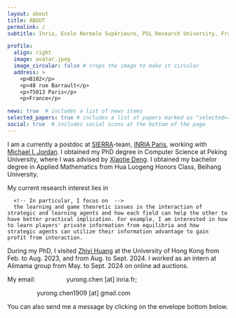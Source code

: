 ```yaml
---
layout: about
title: ABOUT
permalink: /
subtitle: Inria, Ecole Normale Supérieure, PSL Research University, France.

profile:
  align: right
  image: avatar.jpeg
  image_circular: false # crops the image to make it circular
  address: >
    <p>B102</p>
    <p>48 rue Barrault</p>
    <p>75013 Paris</p>
    <p>France</p>

news: true  # includes a list of news items
selected_papers: true # includes a list of papers marked as "selected={true}"
social: true  # includes social icons at the bottom of the page
---
```


I am a currently a postdoc at <a href = "https://sierra-mlopt.github.io/">SIERRA</a>-team, <a href = "https://www.inria.fr/en/inria-paris-centre"> INRIA Paris</a>, working with <a href = "https://people.eecs.berkeley.edu/~jordan/"> Michael I. Jordan</a>. I obtained my PhD degree in Computer Science at Peking University, where I was advised by [Xiaotie Deng](https://dblp.org/pid/d/XiaotieDeng.html). I obtained my bachelor degree in Applied Mathematics from Hua Luogeng Honors Class, Beihang University. 
      
My current research interest lies in 
<!-- the intersection between economics and computation.  -->
      <!-- In particular, I focus on  -->
      the learning and game theoretic issues in the interaction of strategic and learning agents and how each field can help the other to have better practical implication. For example, I am interested in how to learn players' private information from equilibria and how strategic agents can utilize their information advantage to gain profit from interaction. 
      
During my PhD, I visited [Zhiyi Huang](https://i.cs.hku.hk/~zhiyi/) at the University of Hong Kong from Feb. to Aug. 2023, and from Aug. to Sept. 2024. I worked as an intern at Alimama group from May. to Sept. 2024 on online ad auctions. 

My email: 
&nbsp;&nbsp;&nbsp;&nbsp;&nbsp;&nbsp;&nbsp;&nbsp;&nbsp;&nbsp;&nbsp;&nbsp;&nbsp;&nbsp;&nbsp;&nbsp; yurong.chen [at] inria.fr; 

&nbsp;&nbsp;&nbsp;&nbsp;&nbsp;&nbsp;&nbsp;&nbsp;&nbsp;&nbsp;&nbsp;&nbsp;&nbsp;&nbsp;&nbsp;&nbsp; yurong.chen1909 [at] gmail.com

You can also send me a message by clicking on the envelope bottom below.
